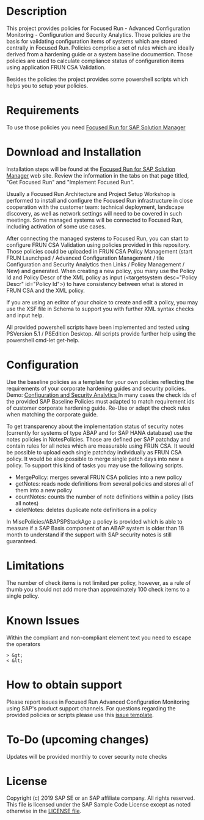 # Description
This project provides policies for Focused Run - Advanced Configuration Monitoring - Configuration and Security Analytics. Those policies are the basis for validating configuration items of systems which are stored centrally in Focused Run. Policies comprise a set of rules which are ideally derived from a  hardening guide or a system baseline documention. Those policies are used to calculate compliance status of configuration items using application FRUN CSA Validation.

Besides the policies the project provides some powershell scripts which helps you to setup your policies.

# Requirements
To use those policies you need [Focused Run for SAP Solution Manager](https://support.sap.com/en/alm/focused-solutions/focused-run.html)
# Download and Installation
Installation steps will be found at the [Focused Run for SAP Solution Manager](https://support.sap.com/en/alm/focused-solutions/focused-run.html) web site.
Review the information in the tabs on that page titled, "Get Focused Run" and "Implement Focused Run". 

Usually a Focused Run Architecture and Project Setup Workshop is performed to install and configure the Focused Run infrastructure in close cooperation with the customer team: technical deployment, landscape discovery, as well as network settings will need to be covered in such meetings. Some managed systems will be connected to Focused Run, including activation of some use cases.

After connecting the managed systems to Focused Run, you can start to configure FRUN CSA Validation using policies provided in this repository. Those policies could be uploaded in FRUN CSA Policy Management (start FRUN Launchpad / Advanced Configuration Management / tile Configuration and Security Analytics then Links / Policy Management / New) and generated. When creating a new policy, you many use the Policy Id and Policy Descr of the XML policy as input (\<targetsystem desc="Policy Descr" id="Policy Id"\>) to have consistency between what is stored in FRUN CSA and the XML policy. 

If you are using an editor of your choice to create and edit a policy, you may use the XSF file in Schema to support you with further XML syntax checks and input help.
  
All provided powershell scripts have been implemented and tested using PSVersion 5.1 / PSEdition Desktop. All scripts provide further help using the powershell cmd-let get-help.

# Configuration
Use the baseline policies as a template for your own policies reflecting the requirements of your corporate hardening guides and security policies. Demo: [Configuration and Security Analytics ](https://sapvideoa35699dc5.hana.ondemand.com/?entry_id=1_ce0ht4id)
In many cases the check ids of the provided SAP Baseline Policies must adapted to match requirement ids of customer corporate hardening guide. Re-Use or adapt the check rules when matching the corporate guide.

To get transparency about the implementation status of security notes (currently for systems of type ABAP and for SAP HANA database) use the notes policies in NotesPolicies. Those are defined per SAP patchday and contain rules for all notes which are measurable using FRUN CSA. It would be possible to upload each single patchday individually as FRUN CSA policy. It would be also possible to merge single patch days into new a policy. To support this kind of tasks you may use the following scripts.
* MergePolicy: merges several FRUN CSA policies into a new policy
* getNotes: reads node definitions from several policies and stores all of them into a new policy
* countNotes: counts the number of note definitions within a policy (lists all notes)
* deletNotes: deletes duplicate note definitions in a policy

In MiscPolicies/ABAPSPStackAge a policy is provided which is able to measure if a SAP Basis component of an ABAP system is older than 18 month to understand if the support with SAP security notes is still guaranteed.

# Limitations
The number of check items is not limited per policy, however, as a rule of thumb you should not add more than approximately 100 check items to a single policy.
# Known Issues
Within the compliant and non-compliant element text you need to escape the operators
```
> &gt;
< &lt;
```
# How to obtain support
Please report issues in Focused Run Advanced Configuration Monitoring using SAP's product support channels.
For questions regarding the provided policies or scripts please use this [issue template](https://github.com/SAP/frun-csa-policies-best-practices/issues).
# To-Do (upcoming changes)
Updates will be provided monthly to cover security note checks
# License
Copyright (c) 2019 SAP SE or an SAP affiliate company. All rights reserved.
This file is licensed under the SAP Sample Code License except as noted otherwise in the [LICENSE file](LICENSE).
